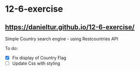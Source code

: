 # 12-6-exercise
## https://danieltur.github.io/12-6-exercise/
Simple Country search engine -  using Restcountries API

To do:
- [x] Fix display of Country Flag
- [ ] Update Css with styling
